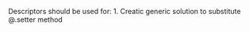 Descriptors should be used for:
	    1. Creatic generic solution to substitute @<property>.setter method